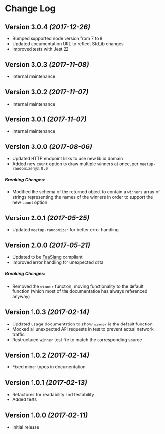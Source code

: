 # Change Log

## Version 3.0.4 _(2017-12-26)_

* Bumped supported node version from 7 to 8
* Updated documentation URL to reflect StdLib changes
* Improved tests with Jest 22

## Version 3.0.3 _(2017-11-08)_

* Internal maintenance

## Version 3.0.2 _(2017-11-07)_

* Internal maintenance

## Version 3.0.1 _(2017-11-07)_

* Internal maintenance

## Version 3.0.0 _(2017-08-06)_

* Updated HTTP endpoint links to use new lib.id domain
* Added new `count` option to draw multiple winners at once, per
  `meetup-randomizer@3.0.0`

##### Breaking Changes:

* Modified the schema of the returned object to contain a `winners` array of
  strings representing the names of the winners in order to support the new
  `count` option

## Version 2.0.1 _(2017-05-25)_

* Updated `meetup-randomizer` for better error handling

## Version 2.0.0 _(2017-05-21)_

* Updated to be [FaaSlang](https://github.com/faaslang/faaslang) compliant
* Improved error handling for unexpected data

##### Breaking Changes:

* Removed the `winner` function, moving functionality to the default function
  (which most of the documentation has always referenced anyway)

## Version 1.0.3 _(2017-02-14)_

* Updated usage documentation to show `winner` is the default function
* Mocked all unexpected API requests in test to prevent actual network traffic
* Restructured `winner` test file to match the corresponding source

## Version 1.0.2 _(2017-02-14)_

* Fixed minor typos in documentation

## Version 1.0.1 _(2017-02-13)_

* Refactored for readability and testability
* Added tests

## Version 1.0.0 _(2017-02-11)_

* Initial release
